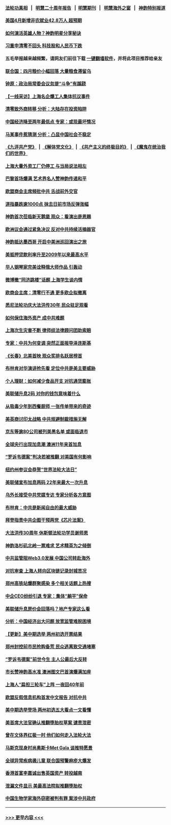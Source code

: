 #### [法轮功真相](https://github.com/gfw-breaker/truth/blob/master/README.md?t=0) &nbsp;&nbsp;|&nbsp;&nbsp; [明慧二十周年报告](https://github.com/gfw-breaker/mh-reports/blob/master/README.md?t=0) &nbsp;&nbsp;|&nbsp;&nbsp;[明慧期刊](https://github.com/gfw-breaker/mh-qikan) &nbsp;&nbsp;|&nbsp;&nbsp; [明慧海外之窗](https://github.com/gfw-breaker/mh-news/blob/master/README.md?t=0) &nbsp;&nbsp;|&nbsp;&nbsp; [神韵特别报道](https://github.com/gfw-breaker/mh-news/blob/master/shenyun.md?t=0)
#### [美国4月新增非农就业42.8万人 超预期](../pages/nf4514/n13728839.md?t=05070451) 
#### [如何演活英雄人物？神韵明星分享秘诀](../pages/nf4514/n13727362.md?t=05070451) 
#### [习重申清零不回头 科技股和人民币下跌](../pages/nf4514/n13728686.md?t=05070451) 
#### 五毛举报越来越频繁，请网友们前往下载 [一键翻墙软件](https://github.com/gfw-breaker/ssr-accounts)，并将此项目推荐给亲友
#### [联合国：四月粮价小幅回落 大量粮食滞留乌](../pages/nf4514/n13728737.md?t=05070451) 
#### [钟原：政治局常委会议忽提“斗争”有蹊跷](../pages/nf4514/n13728275.md?t=05070451) 
#### [【一线采访】上海名企爆工人集体抗议事件](../pages/nf4514/n13728542.md?t=05070451) 
#### [清零致外商转移 分析：大陆存在投资陷阱](../pages/nf4514/n13728263.md?t=05070451) 
#### [中国经济降至两年最低点 专家：或现最坏情况](../pages/nf4514/n13728571.md?t=05070451) 
#### [马某事件惹猜测 分析：凸显中国社会不稳定](../pages/nf4514/n13728190.md?t=05070451) 
#### [《九评共产党》](https://github.com/begood0513/9ping.md/blob/master/README.md) &nbsp;|&nbsp; [《解体党文化》](../../../../jtdwh.md/blob/master/README.md)  &nbsp;|&nbsp; [《共产主义的终极目的》](../../../../gczydzjmd.md/blob/master/README.md) &nbsp;|&nbsp; [《魔鬼在统治我们的世界》](../../../../mgztzwmdsj.md/blob/master/README.md) 
#### [上海大量外资工厂仍停工 与当局说法相左](../pages/nf4514/n13728640.md?t=05070451) 
#### [巴黎首场爆满 艺术界名人赞神韵传递和平](../pages/nf4514/n13728443.md?t=05070451) 
#### [欧盟商会主席频批中共 舌战前外交官](../pages/nf4514/n13728265.md?t=05070451) 
#### [道指暴跌逾1000点 抹去日前市场反弹涨幅](../pages/nf4514/n13728230.md?t=05070451) 
#### [神韵首次莅临新天鹅堡 观众：看演出是恩赐](../pages/nf4514/n13728343.md?t=05070451) 
#### [欧洲议会通过紧急决议 反对中共持续活摘器官](../pages/nf4514/n13728211.md?t=05070451) 
#### [神韵抵达墨西哥 开启中美洲巡回演出之旅](../pages/nf4514/n13728271.md?t=05070451) 
#### [美抵押贷款利率升至2009年以来最高水平](../pages/nf4514/n13728188.md?t=05070451) 
#### [华人钢琴家完美诠释俄大师作品 引轰动](../pages/nf4514/n13727201.md?t=05070451) 
#### [微博撤“同济跳楼”话题 上海学生谈内情](../pages/nf4514/n13727649.md?t=05070451) 
#### [欧商会主席：清零行不通 更多欧企拟撤离](../pages/nf4514/n13727803.md?t=05070451) 
#### [悉尼法轮功庆大法洪传30年 民众驻足观看](../pages/nf4514/n13727753.md?t=05070451) 
#### [如何保住海外资产 成中共难题](../pages/nf4514/n13727963.md?t=05070451) 
#### [上海次生灾害不断 律师组法律顾问团助索赔](../pages/nf4514/n13727729.md?t=05070451) 
#### [专家：中共为何变调 突然正面报导泽连斯基](../pages/nf4514/n13727713.md?t=05070451) 
#### [《长春》北美首映 观众奖排名跃居榜首](../pages/nf4514/n13727287.md?t=05070451) 
#### [布林肯对华演讲抢先看 定位中共是美主要威胁](../pages/nf4514/n13727292.md?t=05070451) 
#### [个人理财：如何减少食品开支 对抗通货膨胀](../pages/nf4514/n13727342.md?t=05070451) 
#### [美联储升息2码 对你的钱包意味着什么](../pages/nf4514/n13727177.md?t=05070451) 
#### [从吸毒少年到西餐厨师 一张传单带来的奇迹](../pages/nf4514/n13727431.md?t=05070451) 
#### [美英商讨印太战略 中共规避制裁措施无解](../pages/nf4514/n13727536.md?t=05070451) 
#### [京东等逾80公司被列美黑名单 或面临退市](../pages/nf4514/n13727449.md?t=05070451) 
#### [全球央行出现加息潮 澳洲11年来首加息](../pages/nf4514/n13727573.md?t=05070451) 
#### [“罗诉韦德案”判决若被推翻 对美国有何影响](../pages/nf4514/n13727219.md?t=05070451) 
#### [纽约州参议会恭贺“世界法轮大法日”](../pages/nf4514/n13727248.md?t=05070451) 
#### [美联储宣布加息两码 22年来最大一次升息](../pages/nf4514/n13727237.md?t=05070451) 
#### [乌外长接受中共党媒专访 专家分析各方意图](../pages/nf4514/n13727156.md?t=05070451) 
#### [布林肯：中共是新闻自由的最大威胁](../pages/nf4514/n13727223.md?t=05070451) 
#### [拜登指责中共企图干预两党《芯片法案》](../pages/nf4514/n13727200.md?t=05070451) 
#### [大法洪传30周年 休斯顿法轮功学员谢师恩](../pages/nf4514/n13726565.md?t=05070451) 
#### [神韵洛杉矶北岭一票难求 艺术精英为之倾倒](../pages/nf4514/n13726995.md?t=05070451) 
#### [中共监管阻Web3.0发展 中国公司转赴海外](../pages/nf4514/n13727105.md?t=05070451) 
#### [对抗审查 上海人转向区块链记录封城苦况](../pages/nf4514/n13726776.md?t=05070451) 
#### [郑州高铁站爆群聚感染 多个相关话题上热搜](../pages/nf4514/n13726713.md?t=05070451) 
#### [中企CEO纷纷引退 专家：集体“躺平”保命](../pages/nf4514/n13726639.md?t=05070451) 
#### [美联储升息房价会回落吗？地产专家这么看](../pages/nf4514/n13726486.md?t=05070451) 
#### [分析：中国经济出大问题 放宽监管难脱困境](../pages/nf4514/n13726532.md?t=05070451) 
#### [【更新】美中期选举 两州初选开票结果](../pages/nf4514/n13726542.md?t=05070451) 
#### [郑州封控前市民抢购备荒 民众逃离致交通堵塞](../pages/nf4514/n13726411.md?t=05070451) 
#### [“罗诉韦德案”前世今生 主人公最后大反转](../pages/nf4514/n13726378.md?t=05070451) 
#### [市长赞神韵高水准 澳洲图文巴首演爆满加座](../pages/nf4514/n13726431.md?t=05070451) 
#### [上海人“扁担三轮车”上阵 一夜回40年前](../pages/nf4514/n13726372.md?t=05070451) 
#### [欧盟反假信息机构首发中文报告 对抗中共](../pages/nf4514/n13726403.md?t=05070451) 
#### [美中期选举登场 两州初选五大看点一文看懂](../pages/nf4514/n13726382.md?t=05070451) 
#### [美首席大法官确认推翻堕胎权草案 谴责泄密](../pages/nf4514/n13726380.md?t=05070451) 
#### [曾在文体界红极一时 他们如何走入法轮大法](../pages/nf4514/n13725670.md?t=05070451) 
#### [马斯克现身时尚奥斯卡Met Gala 谈推特愿景](../pages/nf4514/n13726328.md?t=05070451) 
#### [全球异常疾病袭儿童 联合国预警麻疹大爆发](../pages/nf4514/n13726348.md?t=05070451) 
#### [香港首富李嘉诚出售英国资产 转投越南](../pages/nf4514/n13726332.md?t=05070451) 
#### [泄漏文件显示 美最高法院拟推翻堕胎权](../pages/nf4514/n13726220.md?t=05070451) 
#### [中国生物学家海外窃密被判有罪 案涉中共政府](../pages/nf4514/n13726188.md?t=05070451) 

----
#### [ >>> 更早内容 <<< ](../indexes/nf4514-earlier.md)
